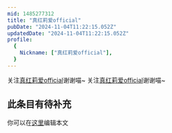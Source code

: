```yaml
---
mid: 1485277312
title: "真红莉爱official"
pubDate: "2024-11-04T11:22:15.052Z"
updatedDate: "2024-11-04T11:22:15.052Z"
profile:
  {
    Nickname: ["真红莉爱official"],
  }
---
```


关注[真红莉爱official](https://space.bilibili.com/1485277312)谢谢喵~ 关注[真红莉爱official](https://space.bilibili.com/1485277312)谢谢喵~

## 此条目有待补充
你可以在[这里](https://github.com/Yuhanawa/VTuber.ICU/edit/master/src/content/v/真红莉爱official/index.md)编辑本文
